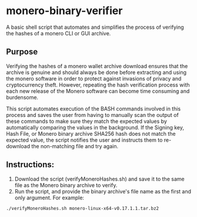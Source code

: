# monero-binary-verifier
A basic shell script that automates and simplifies the process of verifying the hashes of a monero CLI or GUI archive.

## Purpose
Verifying the hashes of a monero wallet archive download ensures that the archive is genuine and should always be done before extracting and using the monero software in order to protect against invasions of privacy and cryptocurrency theft. However, repeating the hash verification process with each new release of the Monero software can become time consuming and burdensome.

This script automates execution of the BASH commands involved in this process and saves the user from having to manually scan the output of these commands to make sure they match the expected values by automatically comparing the values in the background. If the Signing key, Hash File, or Monero binary archive SHA256 hash does not match the expected value, the script notifies the user and instructs them to re-download the non-matching file and try again.

## Instructions:
  1. Download the script (verifyMoneroHashes.sh) and save it to the same file as the Monero binary archive to verify.
  2. Run the script, and provide the binary archive's file name as the first and only argument. For example:
  ```
  ./verifyMoneroHashes.sh monero-linux-x64-v0.17.1.1.tar.bz2
  ```
